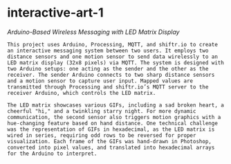 # interactive-art-1
_Arduino-Based Wireless Messaging with LED Matrix Display_

	This project uses Arduino, Processing, MQTT, and shiftr.io to create an interactive messaging system between two users. It employs two distance sensors and one motion sensor to send data wirelessly to an LED matrix display (32x8 pixels) via MQTT. The system is designed with two Arduino setups: one acting as the sender and the other as the receiver. The sender Arduino connects to two sharp distance sensors and a motion sensor to capture user input. Mapped values are transmitted through Processing and shiftr.io’s MQTT server to the receiver Arduino, which controls the LED matrix.

	The LED matrix showcases various GIFs, including a sad broken heart, a cheerful "hi," and a twinkling starry night. For more dynamic communication, the second sensor also triggers motion graphics with a hue-changing feature based on hand distance. One technical challenge was the representation of GIFs in hexadecimal, as the LED matrix is wired in series, requiring odd rows to be reversed for proper visualization. Each frame of the GIFs was hand-drawn in Photoshop, converted into pixel values, and translated into hexadecimal arrays for the Arduino to interpret.
